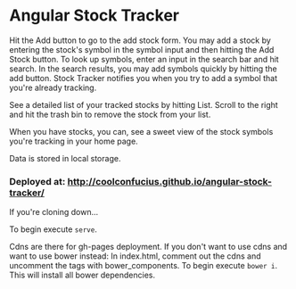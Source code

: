 # Angular Stock Tracker 

Hit the Add button to go to the add stock form. You may add a stock by entering the stock's symbol in the symbol input and then hitting the Add Stock button. To look up symbols, enter an input in the search bar and hit search. In the search results, you may add symbols quickly by hitting the add button. Stock Tracker notifies you when you try to add a symbol that you're already tracking. 

See a detailed list of your tracked stocks by hitting List. Scroll to the right and hit the trash bin to remove the stock from your list. 

When you have stocks, you can, see a sweet view of the stock symbols you're tracking in your home page.  

Data is stored in local storage. 

### Deployed at: http://coolconfucius.github.io/angular-stock-tracker/

If you're cloning down... 

To begin execute `serve`.  

Cdns are there for gh-pages deployment. If you don't want to use cdns and want to use bower instead: 
In index.html, comment out the cdns and uncomment the tags with bower_components. 
To begin execute `bower i`.  This will install all bower dependencies.
